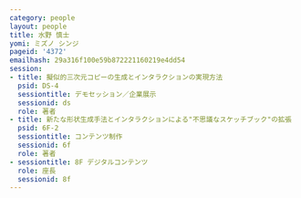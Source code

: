 ```yaml
---
category: people
layout: people
title: 水野 慎士
yomi: ミズノ シンジ
pageid: '4372'
emailhash: 29a316f100e59b872221160219e4dd54
session:
- title: 擬似的三次元コピーの生成とインタラクションの実現方法
  psid: DS-4
  sessiontitle: デモセッション／企業展示
  sessionid: ds
  role: 著者
- title: 新たな形状生成手法とインタラクションによる"不思議なスケッチブック"の拡張
  psid: 6F-2
  sessiontitle: コンテンツ制作
  sessionid: 6f
  role: 著者
- sessiontitle: 8F デジタルコンテンツ
  role: 座長
  sessionid: 8f
---
```

